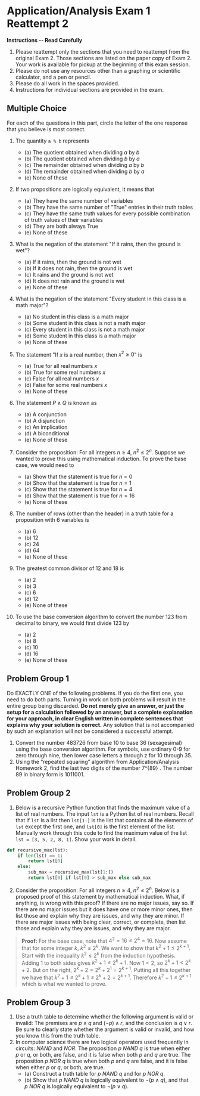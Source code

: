 # Application/Analysis Exam 1 Reattempt 2

**Instructions -- Read Carefully**

1. Please reattempt only the sections that you need to reattempt from the original Exam 2. Those sections are listed on the paper copy of Exam 2. Your work is available for pickup at the beginning of this exam session. 
2. Please do not use any resources other than a graphing or scientific calculator, and a pen or pencil. 
3. Please do all work in the spaces provided. 
4. Instructions for individual sections are provided in the exam.

## Multiple Choice

For each of the questions in this part, circle the letter of the one response that you believe is most correct. 



1. The quantity `a % b` represents 
   - (a) The quotient obtained when dividing $a$ by $b$
   - (b) The quotient obtained when dividing $b$ by $a$
   - (c) The remainder obtained when dividing $a$ by $b$
   - (d) The remainder obtained when dividing $b$ by $a$
   - (e) None of these

2. If two propositions are logically equivalent, it means that 
    - (a) They have the same number of variables
    - (b) They have the same number of "True" entries in their truth tables
    - (c) They have the same truth values for every possible combination of truth values of their variables
    - (d) They are both always True
    - (e) None of these 

3. What is the negation of the statement "If it rains, then the ground is wet"?
   - (a) If it rains, then the ground is not wet
   - (b) If it does not rain, then the ground is wet
   - (c) It rains and the ground is not wet
   - (d) It does not rain and the ground is wet
   - (e) None of these

4. What is the negation of the statement "Every student in this class is a math major"?
   - (a) No student in this class is a math major
   - (b) Some student in this class is not a math major
   - (c) Every student in this class is not a math major
   - (d) Some student in this class is a math major
   - (e) None of these

5. The statement "If $x$ is a real number, then $x^2 \geq 0$" is        
   - (a) True for all real numbers $x$
   - (b) True for some real numbers $x$
   - (c) False for all real numbers $x$
   - (d) False for some real numbers $x$
   - (e) None of these

6. The statement $P \land Q$ is known as 
   - (a) A conjunction
   - (b) A disjunction
   - (c) An implication
   - (d) A biconditional
   - (e) None of these

7. Consider the proposition: For all integers $n \geq 4$, $n^2 \leq 2^n$. Suppose we wanted to prove this using mathematical induction. To prove the base case, we would need to
   - (a) Show that the statement is true for $n = 0$
   - (b) Show that the statement is true for $n = 1$
   - (c) Show that the statement is true for $n = 4$
   - (d) Show that the statement is true for $n = 16$
   - (e) None of these

8. The number of rows (other than the header) in a truth table for a proposition with 6 variables is
   - (a) 6
   - (b) 12
   - (c) 24
   - (d) 64
   - (e) None of these

9. The greatest common divisor of $12$ and $18$ is
   - (a) 2
   - (b) 3
   - (c) 6
   - (d) 12
   - (e) None of these

10. To use the base conversion algorithm to convert the number $123$ from decimal to binary, we would first divide $123$ by
    - (a) 2
    - (b) 8
    - (c) 10
    - (d) 16
    - (e) None of these

## Problem Group 1

Do EXACTLY ONE of the following problems. If you do the first one, you need to do both parts. Turning in work on both problems will result in the entire group being discarded. **Do not merely give an answer, or just the setup for a calculation followed by an answer, but a complete explanation for your approach, in clear English written in complete sentences that explains why your solution is correct.** Any solution that is not accompanied by such an explanation will not be considered a successful attempt. 

1.	Convert the number 483726 from base 10 to base 36 (sexagesimal) using the base conversion algorithm. For symbols, use ordinary 0-9 for zero through nine, then lower case letters a through z for 10 through 35. 
2.	Using the “repeated squaring” algorithm from Application/Analysis Homework 2, find the last two digits of the number 7^{89} . The number 89 in binary form is 1011001. 



## Problem Group 2

1. Below is a recursive Python function that finds the maximum value of a list of real numbers. The input `lst` is a Python list of real numbers. Recall that if `lst` is a list then `lst[1:]` is the list that contains all the elements of `lst` except the first one, and `lst[0]` is the first element of the list. Manually work through this code to find the maximum value of the list `lst = [3, 5, 2, 8, 1]`. Show your work in detail. 

```python
def recursive_max(lst):
    if len(lst) == 1:
        return lst[0]
    else:
        sub_max = recursive_max(lst[1:])
        return lst[0] if lst[0] > sub_max else sub_max
```

2. Consider the proposition: For all integers $n \geq 4$, $n^2 \leq 2^n$. Below is a proposed proof of this statement by mathematical induction. What, if anything, is wrong with this proof? If there are no major issues, say so. If there are no major issues but it does have one or more minor ones, then list those and explain why they are issues, and why they are minor. If there are major issues with being clear, correct, or complete, then list those and explain why they are issues, and why they are major.

>**Proof:** For the base case, note that $4^2 = 16 \leq 2^4 = 16$. Now assume that for some integer $k$, $k^2 \leq 2^k$. We want to show that $k^2 + 1 \leq 2^{k+1}$. Start with the inequality $k^2 \leq 2^k$ from the induction hypothesis. Adding $1$ to both sides gives $k^2 + 1 \leq 2^k + 1$. Now $1 < 2$, so $2^k + 1 < 2^k + 2$. But on the right, $2^k + 2 = 2^k + 2^1 = 2^{k+1}$. Putting all this together we have that $k^2 + 1 \leq 2^k + 1 \leq 2^k + 2 = 2^{k+1}$. Therefore $k^2 + 1 \leq 2^{k+1}$ which is what we wanted to prove. 



## Problem Group 3

1. 	Use a truth table to determine whether the following argument is valid or invalid: The premises are $p \land q$ and $(\neg p) \land r$, and the conclusion is $q \lor r$. Be sure to clearly state whether the argument is valid or invalid, and how you know this from the truth table. 
2. In computer science there are two logical operators used frequently in circuits: $NAND$ and $NOR$. The proposition $p \ NAND \ q$ is true when either $p$ or $q$, or both, are false, and it is false when both $p$ and $q$ are true. The proposition $p \ NOR \ q$ is true when both $p$ and $q$ are false, and it is false when either $p$ or $q$, or both, are true. 
   - (a) Construct a truth table for $p \ NAND \ q$ and for $p \ NOR \ q$. 
   - (b) Show that $p \ NAND \ q$ is logically equivalent to $\neg (p \land q)$, and that $p \ NOR \ q$ is logically equivalent to $\neg (p \lor q)$.